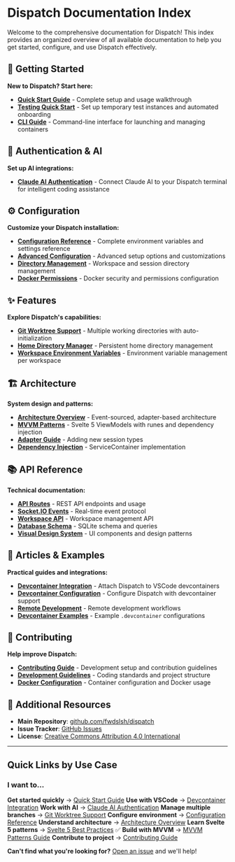 # Dispatch Documentation Index

Welcome to the comprehensive documentation for Dispatch! This index provides an organized overview of all available documentation to help you get started, configure, and use Dispatch effectively.

## 🚀 Getting Started

**New to Dispatch? Start here:**

- [**Quick Start Guide**](quickstart.md) - Complete setup and usage walkthrough
- [**Testing Quick Start**](testing-quickstart.md) - Set up temporary test instances and automated onboarding
- [**CLI Guide**](cli-guide.md) - Command-line interface for launching and managing containers

## 🔐 Authentication & AI

**Set up AI integrations:**

- [**Claude AI Authentication**](claude-authentication.md) - Connect Claude AI to your Dispatch terminal for intelligent coding assistance

## ⚙️ Configuration

**Customize your Dispatch installation:**

- [**Configuration Reference**](configuration/configuration-reference.md) - Complete environment variables and settings reference
- [**Advanced Configuration**](configuration/advanced-configuration.md) - Advanced setup options and customizations
- [**Directory Management**](configuration/directories.md) - Workspace and session directory management
- [**Docker Permissions**](configuration/docker-permissions.md) - Docker security and permissions configuration

## ✨ Features

**Explore Dispatch's capabilities:**

- [**Git Worktree Support**](features/git-worktrees.md) - Multiple working directories with auto-initialization
- [**Home Directory Manager**](features/home-directory-manager.md) - Persistent home directory management
- [**Workspace Environment Variables**](features/workspace-env.md) - Environment variable management per workspace

## 🏗️ Architecture

**System design and patterns:**

- [**Architecture Overview**](reference/architecture.md) - Event-sourced, adapter-based architecture
- [**MVVM Patterns**](architecture/mvvm-patterns.md) - Svelte 5 ViewModels with runes and dependency injection
- [**Adapter Guide**](architecture/adapter-guide.md) - Adding new session types
- [**Dependency Injection**](architecture/dependency-injection-pattern.md) - ServiceContainer implementation

## 📚 API Reference

**Technical documentation:**

- [**API Routes**](reference/api-routes.md) - REST API endpoints and usage
- [**Socket.IO Events**](reference/socket-events.md) - Real-time event protocol
- [**Workspace API**](reference/workspace-api.md) - Workspace management API
- [**Database Schema**](reference/database-schema.md) - SQLite schema and queries
- [**Visual Design System**](reference/visual-design-system.md) - UI components and design patterns

## 📝 Articles & Examples

**Practical guides and integrations:**

- [**Devcontainer Integration**](articles/dispatch-devcontainer-attach.md) - Attach Dispatch to VSCode devcontainers
- [**Devcontainer Configuration**](articles/dispatch-devcontainer-config.md) - Configure Dispatch with devcontainer support
- [**Remote Development**](articles/dispatch-devcontainer-remote.md) - Remote development workflows
- [**Devcontainer Examples**](articles/examples/devcontainer/README.md) - Example `.devcontainer` configurations

## 🤝 Contributing

**Help improve Dispatch:**

- [**Contributing Guide**](../CONTRIBUTING.md) - Development setup and contribution guidelines
- [**Development Guidelines**](../AGENTS.md) - Coding standards and project structure
- [**Docker Configuration**](../docker/README.md) - Container configuration and Docker usage

## 📖 Additional Resources

- **Main Repository**: [github.com/fwdslsh/dispatch](https://github.com/fwdslsh/dispatch)
- **Issue Tracker**: [GitHub Issues](https://github.com/fwdslsh/dispatch/issues)
- **License**: [Creative Commons Attribution 4.0 International](../LICENSE)

---

## Quick Links by Use Case

### I want to...

**Get started quickly** → [Quick Start Guide](quickstart.md)
**Use with VSCode** → [Devcontainer Integration](articles/dispatch-devcontainer-attach.md)
**Work with AI** → [Claude AI Authentication](claude-authentication.md)
**Manage multiple branches** → [Git Worktree Support](features/git-worktrees.md)
**Configure environment** → [Configuration Reference](configuration/configuration-reference.md)
**Understand architecture** → [Architecture Overview](reference/architecture.md)
**Learn Svelte 5 patterns** → [Svelte 5 Best Practices](architecture/svelte5-best-practices.md) ✅
**Build with MVVM** → [MVVM Patterns Guide](architecture/mvvm-patterns.md)
**Contribute to project** → [Contributing Guide](../CONTRIBUTING.md)

**Can't find what you're looking for?** [Open an issue](https://github.com/fwdslsh/dispatch/issues) and we'll help!
